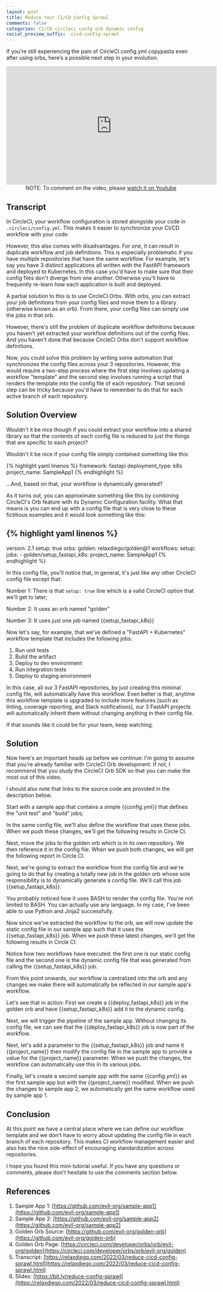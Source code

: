 ```yaml
---
layout: post
title: Reduce Your CI/CD Config Sprawl
comments: false
categories: CI/CD circleci confg orb dynamic config
social_preview_suffix: -cicd-config-sprawl
---
```


If you’re still experiencing the pain of CircleCI config.yml copypasta
even after using orbs, here’s a possible next step in your evolution.

<center>
<iframe width="560" height="315" src="https://www.youtube-nocookie.com/embed/4a7IRoDQMWI" title="YouTube video player" frameborder="0" allow="accelerometer; autoplay; clipboard-write; encrypted-media; gyroscope; picture-in-picture" allowfullscreen></iframe>
</center>
<center>
NOTE: To comment on the video, please <a href="https://youtu.be/4a7IRoDQMWI">watch it on Youtube</a>
</center>

## Transcript

In CircleCI, your workflow configuration is stored alongside your code in
`.circleci/config.yml`. This makes it easier to synchronize your CI/CD
workflow with your code.

However, this also comes with disadvantages. For one, it can result in
duplicate workflow and job definitions. This is especially problematic
if you have multiple repositories that have the same workflow. For
example, let's say you have 3 distinct applications all written with the
FastAPI framework and deployed to Kubernetes. In this case you'd have to
make sure that their config files don't diverge from one another. Otherwise
you'll have to frequently re-learn how each application is built and
deployed.

A partial solution to this is to use CircleCI Orbs. With orbs, you can extract your job definitions from your config files and move them to a library (otherwise known as an orb). From there, your config files can simply use the jobs in that orb.

However, there's still the problem of duplicate workflow definitions because you haven't yet extracted your workflow definitions out of the config files. And you haven't done that because CircleCI Orbs don't support workflow definitions.

Now, you could solve this problem by writing some automation that synchronizes the config files across your 3 repositories. However, this would require a two-step process where the first step involves updating a workflow "template" and the second step involves running a script that renders the template into the config file of each repository. That second step can be tricky because you'd have to remember to do that for each active branch of each repository.

## Solution Overview
Wouldn't it be nice though if you could extract your workflow into a shared library so that the contents of each config file is reduced to just the things that are specific to each project?

Wouldn't it be nice if your config file simply contained something like this:

{% highlight yaml linenos %}
framework: fastapi
deployment_type: k8s
project_name: SampleApp1
{% endhighlight %}

...And, based on that, your workflow is dynamically generated?

As it turns out, you can approximate something like this by combining CircleCI's Orb feature with its Dynamic Configuration facility. What that means is you can end up with a config file that is very close to these fictitious examples and it would look something like this:

{% highlight yaml linenos %}
---
version: 2.1
setup: true
orbs:
  golden: relaxdiego/golden@1
workflows:
  setup:
    jobs:
    - golden/setup_fastapi_k8s:
        project_name: SampleApp1
{% endhighlight %}

In this config file, you'll notice that, in general, it's just like any other CircleCI config file except that:

Number 1: There is that `setup: true` line which is a valid CircleCI option that we'll get to later;

Number 2: It uses an orb named "golden"

Number 3: It uses just one job named {{setup_fastapi_k8s}}

Now let's say, for example, that we've defined a "FastAPI + Kubernetes" workflow template that includes the following jobs:

1. Run unit tests
1. Build the artifact
1. Deploy to dev environment
1. Run integration tests
1. Deploy to staging environment

In this case, all our 3 FastAPI repositories, by just creating this minimal config file, will automatically have this workflow. Even better is that, anytime this workflow template is upgraded to include more features (such as linting, coverage reporting, and Slack notifications), our 3 FastAPI projects will automatically inherit them without changing anything in their config file.

If that sounds like it could be for your team, keep watching.

## Solution

Now here's an important heads up before we continue: I'm going to assume that you're already familiar with CircleCI Orb development. If not, I recommend that you study the CircleCI Orb SDK so that you can make the most out of this video.

I should also note that links to the source code are provided in the description below.

Start with a sample app that contains a simple {{config.yml}} that defines the "unit test" and "build" jobs;

In the same config file, we'll also define the workflow that uses these jobs. When we push these changes, we'll get the following results in Circle CI.

Next, move the jobs to the golden orb which is in its own repository. We then reference it in the config file. When we push both changes, we will get the following report in Circle CI.

Next, we're going to extract the workflow from the config file and we're going to do that by creating a totally new job in the golden orb whose sole responsibility is to dynamically generate a config file. We'll call this job {{setup_fastapi_k8s}}.

You probably noticed how it uses BASH to render the config file. You're not limited to BASH. You can actually use any language. In my case, I've been able to use Python and Jinja2 successfully.

Now since we've extracted the workflow to the orb, we will now update the static config file in our sample app such that it uses the {{setup_fastapi_k8s}} job. When we push these latest changes, we'll get the following results in Circle CI.

Notice how two workflows have executed: the first one is our static config file and the second one is the dynamic config file that was generated from calling the {{setup_fastapi_k8s}} job.

From this point onwards, our workflow is centralized into the orb and any changes we make there will automatically be reflected in our sample app's workflow.

Let's see that in action: First we create a {{deploy_fastapi_k8s}} job in the golden orb and have {{setup_fastapi_k8s}} add it to the dynamic config.

Next, we will trigger the pipeline of the sample app. Without changing its config file, we can see that the {{deploy_fastapi_k8s}} job is now part of the workflow.

Next, let's add a parameter to the {{setup_fastapi_k8s}} job and name it {{project_name}} then modify the config file in the sample app to provide a value for the {{project_name}} parameter. When we push the changes, the workflow can automatically use this in its various jobs.

Finally, let's create a second sample app with the same {{config.yml}} as the first sample app but with the {{project_name}} modified. When we push the changes to sample app 2, we automatically get the same workflow used by sample app 1.

## Conclusion

At this point we have a central place where we can define our workflow template and we don't have to worry about updating the config file in each branch of each repository. This makes CI workflow management easier and also has the nice side-effect of encouraging standardization across repositories.

I hope you found this mini-tutorial useful. If you have any questions or comments, please don't hesitate to use the comments section below.

## References

1. Sample App 1: [https://github.com/evil-org/sample-app1](https://github.com/evil-org/sample-app1)
1. Sample App 2: [https://github.com/evil-org/sample-app2](https://github.com/evil-org/sample-app2)
1. Golden Orb Source: [https://github.com/evil-org/golden-orb](https://github.com/evil-org/golden-orb)
1. Golden Orb Page: [https://circleci.com/developer/orbs/orb/evil-org/golden](https://circleci.com/developer/orbs/orb/evil-org/golden)
1. Transcript: [https://relaxdiego.com/2022/03/reduce-cicd-config-sprawl.html](https://relaxdiego.com/2022/03/reduce-cicd-config-sprawl.html)
1. Slides: [https://bit.ly/reduce-config-sprawl](https://relaxdiego.com/2022/03/reduce-cicd-config-sprawl.html)
